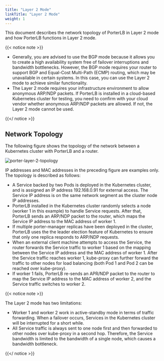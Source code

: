 ```yaml
---
title: "Layer 2 Mode"
linkTitle: "Layer 2 Mode"
weight: 1
---
```


This document describes the network topology of PorterLB in Layer 2 mode and how PorterLB functions in Layer 2 mode.

{{< notice note >}}

* Generally, you are advised to use the BGP mode because it allows you to create a high availability system free of failover interruptions and bandwidth bottlenecks. However, the BGP mode requires your router to support BGP and Equal-Cost Multi-Path (ECMP) routing, which may be unavailable in certain systems. In this case, you can use the Layer 2 mode to achieve similar functionality.
* The Layer 2 mode requires your infrastructure environment to allow anonymous ARP/NDP packets. If PorterLB is installed in a cloud-based Kubernetes cluster for testing, you need to confirm with your cloud vendor whether anonymous ARP/NDP packets are allowed. If not, the Layer 2 mode cannot be used.

{{</ notice >}}

## Network Topology

The following figure shows the topology of the network between a Kubernetes cluster with PorterLB and a router.

![porter-layer-2-topology](/images/docs/concepts/layer-2-mode/porter-layer-2-topology.jpg)

IP addresses and MAC addresses in the preceding figure are examples only. The topology is described as follows:

* A Service backed by two Pods is deployed in the Kubernetes cluster, and is assigned an IP address 192.168.0.91 for external access. The Service IP address is on the same network segment as the cluster node IP addresses.
* PorterLB installed in the Kubernetes cluster randomly selects a node (worker 1 in this example) to handle Service requests. After that, PorterLB sends an ARP/NDP packet to the router, which maps the Service IP address to the MAC address of worker 1.
* If multiple porter-manager replicas have been deployed in the cluster, PorterLB uses the the leader election feature of Kubernetes to ensure that only one replica responds to ARP/NDP requests. 
* When an external client machine attempts to access the Service, the router forwards the Service traffic to worker 1 based on the mapping between the Service IP address and the MAC address of worker 1. After the Service traffic reaches worker 1, kube-proxy can further forward the traffic to other nodes for load balancing (both Pod 1 and Pod 2 can be reached over kube-proxy).
* If worker 1 fails, PorterLB re-sends an APR/NDP packet to the router to map the Service IP address to the MAC address of worker 2, and the Service traffic switches to worker 2.

{{< notice note >}}

The Layer 2 mode has two limitations:

* Worker 1 and worker 2 work in active-standby mode in terms of traffic forwarding. When a failover occurs, Services in the Kubernetes cluster will be interrupted for a short while.
* All Service traffic is always sent to one node first and then forwarded to other nodes over kube-proxy in a second hop. Therefore, the Service bandwidth is limited to the bandwidth of a single node, which causes a bandwidth bottleneck.

{{</ notice >}}
